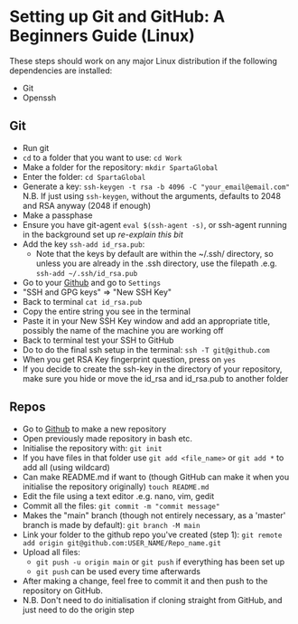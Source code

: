 # Setting up Git and GitHub: A Beginners Guide (Linux)

These steps should work on any major Linux distribution if the following dependencies are installed:
* Git
* Openssh


## Git

* Run git
* `cd` to a folder that you want to use:
	` cd Work `
* Make a folder for the repository:
	` mkdir SpartaGlobal `
* Enter the folder:
	` cd SpartaGlobal `
* Generate a key:
	 `ssh-keygen -t rsa -b 4096 -C "your_email@email.com" `
	 N.B. If just using ` ssh-keygen `, without the arguments, defaults to 2048 and RSA anyway (2048 if enough)
* Make a passphase
* Ensure you have git-agent `eval $(ssh-agent -s)`, or ssh-agent running in the background set up *re-explain this bit*
* Add the key `ssh-add id_rsa.pub`:
	* Note that the keys by default are within the ~/.ssh/ directory, so unless you are already in the .ssh directory, use the filepath .e.g. `ssh-add ~/.ssh/id_rsa.pub`
* Go to your [Github](www.github.com) and go to `Settings`
* "SSH and GPG keys" => "New SSH Key"
* Back to terminal `cat id_rsa.pub`
* Copy the entire string you see in the terminal
* Paste it in your New SSH Key window and add an appropriate title, possibly the name of the machine you are working off
* Back to terminal test your SSH to GitHub
* Do to do the final ssh setup in the terminal:
 	`ssh -T git@github.com`
* When you get RSA Key fingerprint question, press <Enter> on `yes`
* If you decide to create the ssh-key in the directory of your repository, make sure you hide or move the id_rsa and id_rsa.pub to another folder

## Repos

* Go to [Github](www.github.com) to make a new repository
* Open previously made repository in bash etc.
* Initialise the repository with:
	`git init`
* If you have files in that folder use `git add <file_name>` or `git add *` to add all (using wildcard)
* Can make README.md if want to (though GitHub can make it when you initialise the repository originally)
	 `touch README.md`
* Edit the file using a text editor .e.g. nano, vim, gedit
* Commit all the files:
	 `git commit -m "commit message"`
* Makes the "main" branch (though not entirely necessary, as a 'master' branch is made by default):
	`git branch -M main`
* Link your folder to the github repo you've created (step 1):
	`git remote add origin git@github.com:USER_NAME/Repo_name.git`
* Upload all files:
	* `git push -u origin main` or `git push` if everything has been set up
	* `git push` can be used every time afterwards
* After making a change, feel free to commit it and then push to the repository on GitHub.
* N.B. Don't need to do initialisation if cloning straight from GitHub, and just need  to do the origin step
